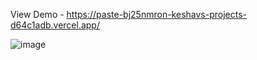  View Demo - https://paste-bj25nmron-keshavs-projects-d64c1adb.vercel.app/

 ![image](https://github.com/user-attachments/assets/d8bcdb81-1815-481e-920d-ff2fe8ead35a)
